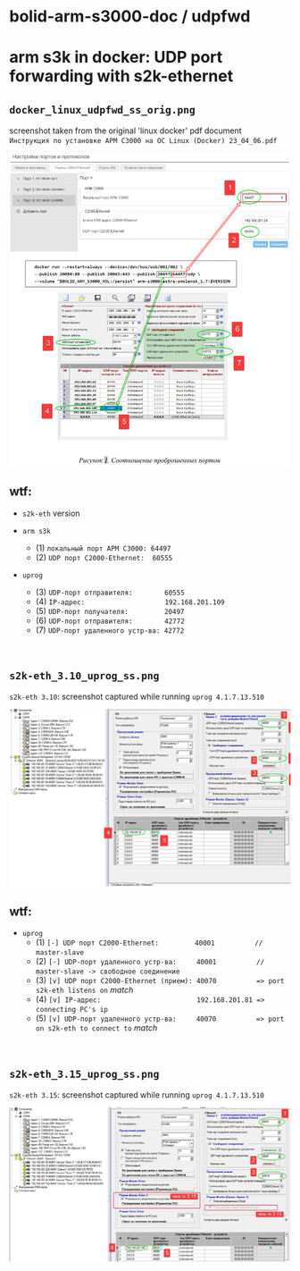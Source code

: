 # bolid-arm-s3000-doc / udpfwd

# arm s3k in docker: UDP port forwarding with s2k-ethernet



`docker_linux_udpfwd_ss_orig.png`
----------------------------------

screenshot taken from the original 'linux docker' pdf document
<br />
<nobr>`Инструкция по установке АРМ С3000 на ОС Linux (Docker) 23_04_06.pdf`</nobr>

![udp port forwarding - s2k-ethernet - old](docker_linux_udpfwd_ss_orig.png)

wtf:
----

- `s2k-eth` version

- `arm s3k`
  - (1) `локальный порт АРМ С3000: 64497`
  - (2) `UDP порт С2000-Ethernet:  60555`

- `uprog`
  - (3) `UDP-порт отправителя:        60555`
  - (4) `IP-адрес:                    192.168.201.109`
  - (5) `UDP-порт получателя:         20497`
  - (6) `UDP-порт отправителя:        42772`
  - (7) `UDP-порт удаленного устр-ва: 42772`
<br />



`s2k-eth_3.10_uprog_ss.png`
---------------------------

`s2k-eth 3.10`: screenshot captured while running <nobr>`uprog 4.1.7.13.510`</nobr>

![udp port forwarding - s2k-ethernet 3.10](s2k-eth_3.10_uprog_ss.png)

wtf:
----

- `uprog`
  - (1) `[-] UDP порт С2000-Ethernet:         40001          // master-slave`
  - (2) `[-] UDP-порт удаленного устр-ва:     40001          // master-slave -> свободное соединение`
  - (3) `[v] UDP порт С2000-Ethernet (прием): 40070          => port s2k-eth listens on` *match*
  - (4) `[v] IP-адрес:                        192.168.201.81 => connecting PC's ip`
  - (5) `[v] UDP-порт удаленного устр-ва:     40070          => port on s2k-eth to connect to` *match*
<br />



`s2k-eth_3.15_uprog_ss.png`
---------------------------

`s2k-eth 3.15`: screenshot captured while running <nobr>`uprog 4.1.7.13.510`</nobr>

![udp port forwarding - s2k-ethernet 3.15](s2k-eth_3.15_uprog_ss.png)
<br />
